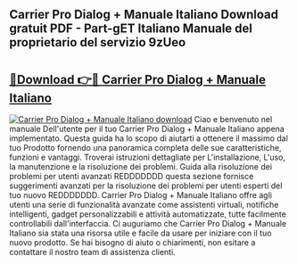 ## Carrier Pro Dialog + Manuale Italiano Download gratuit PDF - Part-gET Italiano Manuale del proprietario del servizio 9zUeo

# <h2><a href="http://dfd72d1.blite.top/?on=Carrier+Pro+Dialog+%2b+Manuale+Italiano">🔗Download 👉🔴 Carrier Pro Dialog + Manuale Italiano</a></h2>

[![Carrier Pro Dialog + Manuale Italiano download](https://i.imgur.com/lujVjoI.png)](http://dfd72d1.blite.top/?on=Carrier+Pro+Dialog+%2b+Manuale+Italiano)
Ciao e benvenuto nel manuale Dell'utente per il tuo Carrier Pro Dialog + Manuale Italiano appena implementato. Questa guida ha lo scopo di aiutarti a ottenere il massimo dal tuo Prodotto fornendo una panoramica completa delle sue caratteristiche, funzioni e vantaggi. Troverai istruzioni dettagliate per L'installazione, L'uso, la manutenzione e la risoluzione dei problemi. Guida alla risoluzione dei problemi per utenti avanzati REDDDDDDD questa sezione fornisce suggerimenti avanzati per la risoluzione dei problemi per utenti esperti del tuo nuovo REDDDDDDD. Carrier Pro Dialog + Manuale Italiano offre agli utenti una serie di funzionalità avanzate come assistenti virtuali, notifiche intelligenti, gadget personalizzabili e attività automatizzate, tutte facilmente controllabili dall'interfaccia. Ci auguriamo che Carrier Pro Dialog + Manuale Italiano sia stata una risorsa utile e facile da usare per iniziare con il tuo nuovo prodotto. Se hai bisogno di aiuto o chiarimenti, non esitare a contattare il nostro team di assistenza clienti.
